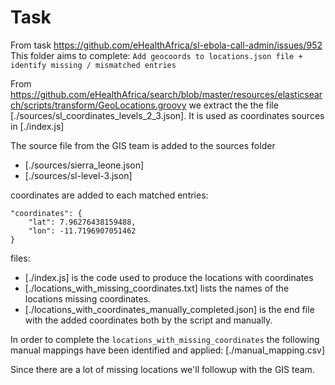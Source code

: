 Task
==
From task https://github.com/eHealthAfrica/sl-ebola-call-admin/issues/952
This folder aims to complete:  `Add geocoords to locations.json file + identify missing / mismatched entries`

From https://github.com/eHealthAfrica/search/blob/master/resources/elasticsearch/scripts/transform/GeoLocations.groovy
we extract the the file [./sources/sl_coordinates_levels_2_3.json]. It is used as coordinates sources in [./index.js]

The source file from the GIS team is added to the sources folder
- [./sources/sierra_leone.json]
- [./sources/sl-level-3.json]


coordinates are added to each matched entries:

```
"coordinates": {
    "lat": 7.96276438159488,
    "lon": -11.7196907051462
}
```

files:
- [./index.js] is the code used to produce the locations with coordinates
- [./locations_with_missing_coordinates.txt] lists the names of the locations missing coordinates.
- [./locations_with_coordinates_manually_completed.json] is the end file with the added coordinates both by the script and manually.

In order to complete the `locations_with_missing_coordinates` the following manual mappings have been identified and applied: [./manual_mapping.csv]

Since there are a lot of missing locations we'll followup with the GIS team.
